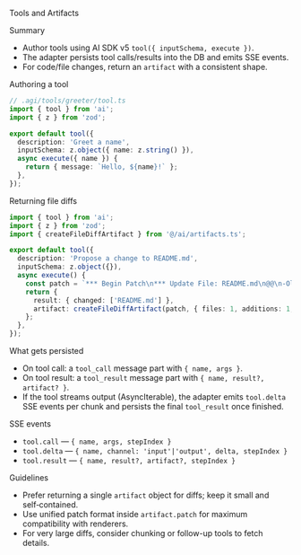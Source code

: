 Tools and Artifacts

Summary
- Author tools using AI SDK v5 `tool({ inputSchema, execute })`.
- The adapter persists tool calls/results into the DB and emits SSE events.
- For code/file changes, return an `artifact` with a consistent shape.

Authoring a tool
```ts
// .agi/tools/greeter/tool.ts
import { tool } from 'ai';
import { z } from 'zod';

export default tool({
  description: 'Greet a name',
  inputSchema: z.object({ name: z.string() }),
  async execute({ name }) {
    return { message: `Hello, ${name}!` };
  },
});
```

Returning file diffs
```ts
import { tool } from 'ai';
import { z } from 'zod';
import { createFileDiffArtifact } from '@/ai/artifacts.ts';

export default tool({
  description: 'Propose a change to README.md',
  inputSchema: z.object({}),
  async execute() {
    const patch = `*** Begin Patch\n*** Update File: README.md\n@@\n-Old line\n+New line\n*** End Patch\n`;
    return {
      result: { changed: ['README.md'] },
      artifact: createFileDiffArtifact(patch, { files: 1, additions: 1, deletions: 1 }),
    };
  },
});
```

What gets persisted
- On tool call: a `tool_call` message part with `{ name, args }`.
- On tool result: a `tool_result` message part with `{ name, result?, artifact? }`.
- If the tool streams output (AsyncIterable), the adapter emits `tool.delta` SSE events per chunk and persists the final `tool_result` once finished.

SSE events
- `tool.call` — `{ name, args, stepIndex }`
- `tool.delta` — `{ name, channel: 'input'|'output', delta, stepIndex }`
- `tool.result` — `{ name, result?, artifact?, stepIndex }`

Guidelines
- Prefer returning a single `artifact` object for diffs; keep it small and self‑contained.
- Use unified patch format inside `artifact.patch` for maximum compatibility with renderers.
- For very large diffs, consider chunking or follow-up tools to fetch details.
